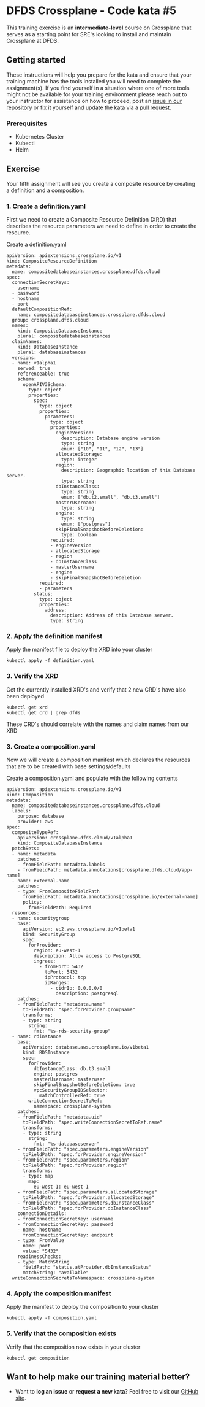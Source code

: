 DFDS Crossplane - Code kata #5
======================================

This training exercise is an **intermediate-level** course on Crossplane that serves as a starting point for SRE's looking to install and maintain Crossplane at DFDS.

## Getting started
These instructions will help you prepare for the kata and ensure that your training machine has the tools installed you will need to complete the assignment(s). If you find yourself in a situation where one of more tools might not be available for your training environment please reach out to your instructor for assistance on how to proceed, post an [issue in our repository](https://github.com/dfds/dojo/issues) or fix it yourself and update the kata via a [pull request](https://github.com/dfds/dojo/pulls).

### Prerequisites
* Kubernetes Cluster
* Kubectl
* Helm

## Exercise
Your fifth assignment will see you create a composite resource by creating a definition and a composition.


### 1. Create a definition.yaml

First we need to create a Composite Resource Definition (XRD) that describes the resource parameters we need to define in order to create the resource.

Create a definition.yaml

```
apiVersion: apiextensions.crossplane.io/v1
kind: CompositeResourceDefinition
metadata:
  name: compositedatabaseinstances.crossplane.dfds.cloud
spec:
  connectionSecretKeys:
  - username
  - password
  - hostname
  - port
  defaultCompositionRef:
    name: compositedatabaseinstances.crossplane.dfds.cloud
  group: crossplane.dfds.cloud
  names:
    kind: CompositeDatabaseInstance
    plural: compositedatabaseinstances
  claimNames:
    kind: DatabaseInstance
    plural: databaseinstances
  versions:
  - name: v1alpha1
    served: true 
    referenceable: true 
    schema:
      openAPIV3Schema:
        type: object
        properties:
          spec:
            type: object
            properties:
              parameters:
                type: object
                properties:
                  engineVersion:
                    description: Database engine version
                    type: string
                    enum: ["10", "11", "12", "13"]
                  allocatedStorage:
                    type: integer
                  region:
                    description: Geographic location of this Database server.
                    type: string
                  dbInstanceClass:
                    type: string
                    enum: ["db.t2.small", "db.t3.small"]
                  masterUsername:
                    type: string
                  engine:
                    type: string
                    enum: ["postgres"]
                  skipFinalSnapshotBeforeDeletion:
                    type: boolean
                required:
                - engineVersion
                - allocatedStorage
                - region
                - dbInstanceClass
                - masterUsername
                - engine
                - skipFinalSnapshotBeforeDeletion
            required:
            - parameters
          status:
            type: object
            properties:
              address:
                description: Address of this Database server.
                type: string
```

### 2. Apply the definition manifest

Apply the manifest file to deploy the XRD into your cluster

```
kubectl apply -f definition.yaml
```

### 3. Verify the XRD

Get the currently installed XRD's and verify that 2 new CRD's have also been deployed

```
kubectl get xrd
kubectl get crd | grep dfds
```

These CRD's should correlate with the names and claim names from our XRD

### 3. Create a composition.yaml

Now we will create a composition manifest which declares the resources that are to be created with base settings/defaults

Create a composition.yaml and populate with the following contents

```
apiVersion: apiextensions.crossplane.io/v1
kind: Composition
metadata:
  name: compositedatabaseinstances.crossplane.dfds.cloud
  labels:
    purpose: database
    provider: aws
spec:
  compositeTypeRef:
    apiVersion: crossplane.dfds.cloud/v1alpha1
    kind: CompositeDatabaseInstance
  patchSets:
  - name: metadata
    patches:
    - fromFieldPath: metadata.labels
    - fromFieldPath: metadata.annotations[crossplane.dfds.cloud/app-name]
  - name: external-name
    patches:
    - type: FromCompositeFieldPath
      fromFieldPath: metadata.annotations[crossplane.io/external-name]
      policy:
        fromFieldPath: Required
  resources:
  - name: securitygroup
    base:
      apiVersion: ec2.aws.crossplane.io/v1beta1
      kind: SecurityGroup
      spec:
        forProvider:
          region: eu-west-1
          description: Allow access to PostgreSQL
          ingress:
            - fromPort: 5432
              toPort: 5432
              ipProtocol: tcp
              ipRanges:
                - cidrIp: 0.0.0.0/0
                  description: postgresql
    patches:
    - fromFieldPath: "metadata.name"
      toFieldPath: "spec.forProvider.groupName"
      transforms:
      - type: string
        string:
          fmt: "%s-rds-security-group"      
  - name: rdinstance
    base:
      apiVersion: database.aws.crossplane.io/v1beta1
      kind: RDSInstance
      spec:
        forProvider:
          dbInstanceClass: db.t3.small
          engine: postgres
          masterUsername: masteruser
          skipFinalSnapshotBeforeDeletion: true
          vpcSecurityGroupIDSelector:
            matchControllerRef: true
        writeConnectionSecretToRef:
          namespace: crossplane-system
    patches:
    - fromFieldPath: "metadata.uid"
      toFieldPath: "spec.writeConnectionSecretToRef.name"
      transforms:
      - type: string
        string:
          fmt: "%s-databaseserver"
    - fromFieldPath: "spec.parameters.engineVersion"
      toFieldPath: "spec.forProvider.engineVersion"
    - fromFieldPath: "spec.parameters.region"
      toFieldPath: "spec.forProvider.region"
      transforms:
      - type: map
        map:
          eu-west-1: eu-west-1
    - fromFieldPath: "spec.parameters.allocatedStorage"
      toFieldPath: "spec.forProvider.allocatedStorage"
    - fromFieldPath: "spec.parameters.dbInstanceClass"
      toFieldPath: "spec.forProvider.dbInstanceClass"
    connectionDetails:
    - fromConnectionSecretKey: username
    - fromConnectionSecretKey: password
    - name: hostname
      fromConnectionSecretKey: endpoint
    - type: FromValue
      name: port
      value: "5432"
    readinessChecks:
    - type: MatchString
      fieldPath: "status.atProvider.dbInstanceStatus"
      matchString: "available"
  writeConnectionSecretsToNamespace: crossplane-system
```

### 4. Apply the composition manifest

Apply the manifest to deploy the composition to your cluster

```
kubectl apply -f composition.yaml
```

### 5. Verify that the composition exists

Verify that the composition now exists in your cluster

```
kubectl get composition
```

## Want to help make our training material better?
 * Want to **log an issue** or **request a new kata**? Feel free to visit our [GitHub site](https://github.com/dfds/dojo/issues).
